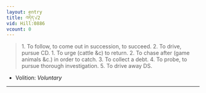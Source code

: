 ```yaml
---
layout: entry
title: འདེད་√2
vid: Hill:0886
vcount: 0
---
```

> 1\. To follow, to come out in succession, to succeed\. 2\. To drive, pursue CD\. 1\. To urge (cattle &c) to return\. 2\. To chase after (game animals &c\.) in order to catch\. 3\. To collect a debt\. 4\. To probe, to pursue thorough investigation\. 5\. To drive away DS\.

* Volition: _Voluntary_

---

